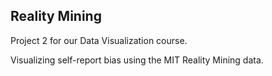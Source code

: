 ## Reality Mining

Project 2 for our Data Visualization course.

Visualizing self-report bias using the MIT Reality Mining data.
